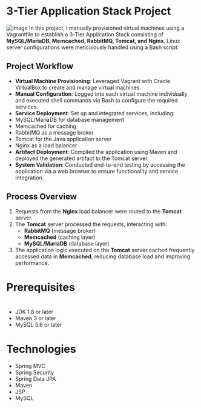 # 3-Tier Application Stack Project  
![image](https://github.com/user-attachments/assets/679d2eb2-31ce-47a8-87e2-1d6f012bbbf4)
In this project, I manually provisioned virtual machines using a Vagrantfile to establish a 3-Tier Application Stack consisting of **MySQL/MariaDB, Memcached, RabbitMQ, Tomcat, and Nginx**. Linux server configurations were meticulously handled using a Bash script.  

## Project Workflow  
- **Virtual Machine Provisioning**: Leveraged Vagrant with Oracle VirtualBox to create and manage virtual machines.  
- **Manual Configuration**: Logged into each virtual machine individually and executed shell commands via Bash to configure the required services.  
-  **Service Deployment**: Set up and integrated services, including:  
  - MySQL/MariaDB for database management  
  - Memcached for caching  
  - RabbitMQ as a message broker  
  - Tomcat for the Java application server  
  - Nginx as a load balancer  
-  **Artifact Deployment**: Compiled the application using Maven and deployed the generated artifact to the Tomcat server.  
-  **System Validation**: Conducted end-to-end testing by accessing the application via a web browser to ensure functionality and service integration.  

## Process Overview  
1. Requests from the **Nginx** load balancer were routed to the **Tomcat** server.  
2. The **Tomcat** server processed the requests, interacting with:  
   - **RabbitMQ** (message broker)  
   - **Memcached** (caching layer)  
   - **MySQL/MariaDB** (database layer)  
3. The application logic executed on the **Tomcat** server cached frequently accessed data in **Memcached**, reducing database load and improving performance.  

# Prerequisites
#
- JDK 1.8 or later
- Maven 3 or later
- MySQL 5.6 or later

# Technologies 
- Spring MVC
- Spring Security
- Spring Data JPA
- Maven
- JSP
- MySQL


